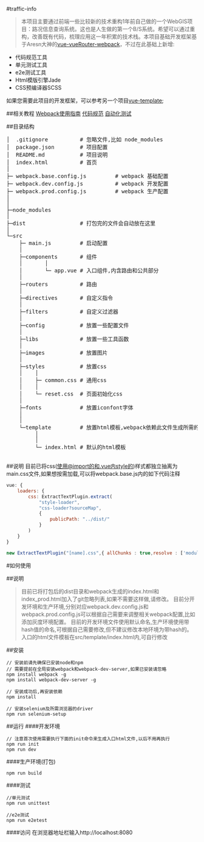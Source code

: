 #traffic-info
> 本项目主要通过前端一些比较新的技术重构1年前自己做的一个WebGIS项目：路况信息查询系统。这也是人生做的第一个B/S系统。希望可以通过重构，改善既有代码，梳理应用这一年积累的技术栈。本项目基础开发框架基于Aresn大神的[vue-vueRouter-webpack](https://github.com/icarusion/vue-vueRouter-webpack)，不过在此基础上新增:

* 代码规范工具
* 单元测试工具
* e2e测试工具
* Html模版引擎Jade
* CSS预编译器SCSS

如果您需要此项目的开发框架，可以参考另一个项目[vue-template](https://github.com/tutuxxx/vue-template);

##相关教程
[Webpack使用指南](http://tutuxxx.github.io/2016/08/18/Webpack使用指南/)
[代码规范](http://tutuxxx.github.io/2016/08/14/在Vue+Babel+Webpack环境中使用ESLint/)
[自动化测试](http://tutuxxx.github.io/2016/08/16/是时候学学前端自动化测试了/)

##目录结构
<pre>
│  .gitignore          # 忽略文件,比如 node_modules
│  package.json        # 项目配置
│  README.md           # 项目说明
│  index.html          # 首页
│
├─ webpack.base.config.js         # webpack 基础配置
├─ webpack.dev.config.js          # webpack 开发配置
├─ webpack.prod.config.js         # webpack 生产配置
│
│
├─node_modules
│
├─dist                 # 打包完的文件会自动放在这里
│
└─src
    ├─ main.js         # 启动配置
    │
    ├─components       # 组件
    │       │
    │       └─ app.vue # 入口组件,内含路由和公共部分
    │
    ├─routers          # 路由
    │
    ├─directives       # 自定义指令
    │
    ├─filters          # 自定义过滤器
    │
    ├─config           # 放置一些配置文件
    │
    ├─libs             # 放置一些工具函数
    │
    ├─images           # 放置图片
    │
    ├─styles           # 放置css
    │    │
    │    ├─ common.css # 通用css
    │    │
    │    └─ reset.css  # 页面初始化css
    │
    ├─fonts            # 放置iconfont字体
    │
    │
    └─template         # 放置html模板,webpack依赖此文件生成所需的html
         │
         │
         └─ index.html # 默认的html模板

</pre>

##说明
目前已将css(使用@import的和.vue内style的)样式都独立抽离为main.css文件,如果想按需加载,可以将webpack.base.js内的如下代码注释
```javascript
vue: {
    loaders: {
        css: ExtractTextPlugin.extract(
            "style-loader",
            "css-loader?sourceMap",
            {
                publicPath: "../dist/"
            }
        )
    }
}

new ExtractTextPlugin("[name].css",{ allChunks : true,resolve : ['modules'] }),
```

#如何使用

##说明
> 目前已将打包后的dist目录和webpack生成的index.html和index_prod.html加入了git忽略列表,如果不需要这样做,请修改。
> 目前分开发环境和生产环境,分别对应webpack.dev.config.js和webpack.prod.config.js可以根据自己需要来调整相关webpack配置,比如添加灰度环境配置。
> 目前的开发环境文件使用默认命名,生产环境使用带hash值的命名,可根据自己需要修改,但不建议修改本地环境为带hash的。
> 入口的html文件模板在src/template/index.html内,可自行修改

##安装
```
// 安装前请先确保已安装node和npm
// 需要提前在全局安装webpack和webpack-dev-server,如果已安装请忽略
npm install webpack -g
npm install webpack-dev-server -g

// 安装成功后,再安装依赖
npm install

// 安装selenium及所需浏览器的driver
npm run selenium-setup

```

##运行
####开发环境
```
// 注意首次使用需要执行下面的init命令来生成入口html文件,以后不用再执行
npm run init
npm run dev
```

####生产环境(打包)
```
npm run build
```

####测试
```
//单元测试
npm run unittest

//e2e测试
npm run e2etest
```

####访问
在浏览器地址栏输入http://localhost:8080
